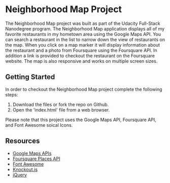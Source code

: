 # Neighborhood Map Project

The Neighborhood Map project was built as part of the Udacity Full-Stack Nanodegree program. The Neighborhood Map application displays all of my favorite restaurants in my hometown area using the Google Maps API. You can search a restaurant in the list to narrow down the view of restaurants on the map. When you click on a map marker it will display information about the restaurant and a photo from Foursquare using the Foursquare API. In addition a link is provided to checkout the restaurant on the Foursquare website. The map is also responsive and works on multiple screen sizes.

## Getting Started

In order to checkout the Neighborhood Map project complete the following steps:

1. Download the files or fork the repo on Github.
2. Open the 'index.html' file from a web browser.

Please note that this project uses the Google Maps API, Foursquare API, and Font Awesome soical Icons.

## Resources
* [Google Maps APIs](https://developers.google.com/maps/)
* [Foursquare Places API](https://developer.foursquare.com/places-api)
* [Font Awesome](http://fontawesome.io/icons/)
* [Knockout.js](http://knockoutjs.com/)
* [jQuery](http://api.jquery.com/)
